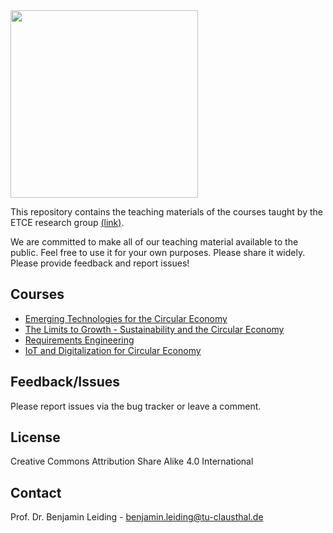 
<img src="https://www.presse.tu-clausthal.de/fileadmin/Presse/images/Corporate_Design/Logo/Logo_TUC_en_CMYK.jpg" width="300">

This repository contains the teaching materials of the courses taught by the ETCE research group [(link)](https://etce-lab.com).

We are committed to make all of our teaching material available to the public. Feel free to use it for your own purposes. Please share it widely. Please provide feedback and report issues!

## Courses
- [Emerging Technologies for the Circular Economy](https://github.com/ETCE-LAB/teaching-material/tree/master/Emerging-Technologies-for-the-Circular-Economy)
- [The Limits to Growth - Sustainability and the Circular Economy](https://github.com/ETCE-LAB/teaching-material/tree/master/The-Limits-to-Growth)
- [Requirements Engineering](https://github.com/ETCE-LAB/teaching-material/tree/master/Requirements-Engineering)
- [IoT and Digitalization for Circular Economy](https://github.com/ETCE-LAB/teaching-material/tree/master/IoT-and-Digitalization-for-Circular-Economy)

## Feedback/Issues
Please report issues via the bug tracker or leave a comment.

## License
Creative Commons Attribution Share Alike 4.0 International

## Contact
Prof. Dr. Benjamin Leiding - benjamin.leiding@tu-clausthal.de
